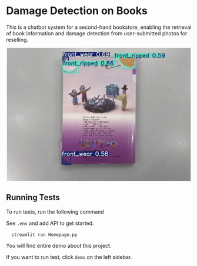 # Damage Detection on Books

This is a chatbot system for a second-hand bookstore, enabling the retrieval of book information and damage detection from user-submitted photos for reselling.
<p align="center">
    <img src="figures/result_image.png" alt="Book Damage Detection" width="500">
</p>

## Running Tests

To run tests, run the following command

See `.env` and add API to get started.

```bash
  streamlit run Homepage.py
```

You will find entire demo about this project.

If you want to run test, click  `demo` on the left sidebar.
